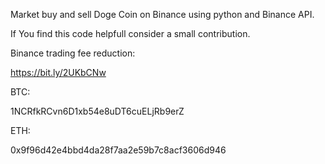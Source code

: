 Market buy and sell Doge Coin on Binance using python and Binance API.


If You find this code helpfull consider a small contribution.

Binance trading fee reduction:

https://bit.ly/2UKbCNw

BTC:

1NCRfkRCvn6D1xb54e8uDT6cuELjRb9erZ

ETH:

0x9f96d42e4bbd4da28f7aa2e59b7c8acf3606d946
